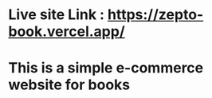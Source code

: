 # Live site Link : https://zepto-book.vercel.app/
# This is a simple e-commerce website for books
 
 
